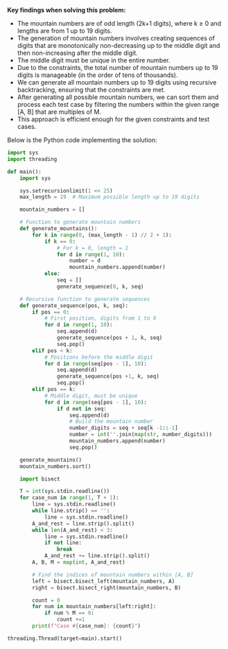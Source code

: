 **Key findings when solving this problem:**

- The mountain numbers are of odd length (2k+1 digits), where k ≥ 0 and lengths are from 1 up to 19 digits.
- The generation of mountain numbers involves creating sequences of digits that are monotonically non-decreasing up to the middle digit and then non-increasing after the middle digit.
- The middle digit must be unique in the entire number.
- Due to the constraints, the total number of mountain numbers up to 19 digits is manageable (in the order of tens of thousands).
- We can generate all mountain numbers up to 19 digits using recursive backtracking, ensuring that the constraints are met.
- After generating all possible mountain numbers, we can sort them and process each test case by filtering the numbers within the given range [A, B] that are multiples of M.
- This approach is efficient enough for the given constraints and test cases.

Below is the Python code implementing the solution:

```python
import sys
import threading

def main():
    import sys

    sys.setrecursionlimit(1 << 25)
    max_length = 19  # Maximum possible length up to 19 digits

    mountain_numbers = []

    # Function to generate mountain numbers
    def generate_mountains():
        for k in range(0, (max_length - 1) // 2 + 1):
            if k == 0:
                # For k = 0, length = 1
                for d in range(1, 10):
                    number = d
                    mountain_numbers.append(number)
            else:
                seq = []
                generate_sequence(0, k, seq)

    # Recursive function to generate sequences
    def generate_sequence(pos, k, seq):
        if pos == 0:
            # First position, digits from 1 to 9
            for d in range(1, 10):
                seq.append(d)
                generate_sequence(pos + 1, k, seq)
                seq.pop()
        elif pos < k:
            # Positions before the middle digit
            for d in range(seq[pos - 1], 10):
                seq.append(d)
                generate_sequence(pos +1, k, seq)
                seq.pop()
        elif pos == k:
            # Middle digit, must be unique
            for d in range(seq[pos - 1], 10):
                if d not in seq:
                    seq.append(d)
                    # Build the mountain number
                    number_digits = seq + seq[k -1::-1]
                    number = int(''.join(map(str, number_digits)))
                    mountain_numbers.append(number)
                    seq.pop()

    generate_mountains()
    mountain_numbers.sort()

    import bisect

    T = int(sys.stdin.readline())
    for case_num in range(1, T + 1):
        line = sys.stdin.readline()
        while line.strip() == '':
            line = sys.stdin.readline()
        A_and_rest = line.strip().split()
        while len(A_and_rest) < 3:
            line = sys.stdin.readline()
            if not line:
                break
            A_and_rest += line.strip().split()
        A, B, M = map(int, A_and_rest)

        # Find the indices of mountain numbers within [A, B]
        left = bisect.bisect_left(mountain_numbers, A)
        right = bisect.bisect_right(mountain_numbers, B)

        count = 0
        for num in mountain_numbers[left:right]:
            if num % M == 0:
                count +=1
        print(f"Case #{case_num}: {count}")

threading.Thread(target=main).start()
```